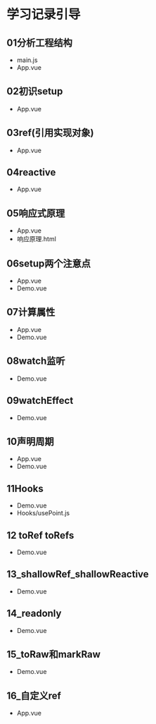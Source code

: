# 学习记录引导
## 01分析工程结构
* main.js
* App.vue
## 02初识setup
* App.vue
## 03ref(引用实现对象)
* App.vue
## 04reactive
* App.vue
## 05响应式原理
* App.vue
* 响应原理.html
## 06setup两个注意点
* App.vue
* Demo.vue
## 07计算属性
* App.vue
* Demo.vue
## 08watch监听
* Demo.vue
## 09watchEffect
* Demo.vue
## 10声明周期
* App.vue
* Demo.vue
## 11Hooks
* Demo.vue
* Hooks/usePoint.js
## 12 toRef toRefs
* Demo.vue
## 13_shallowRef_shallowReactive
* Demo.vue
## 14_readonly
* Demo.vue
## 15_toRaw和markRaw
* Demo.vue
## 16_自定义ref
* App.vue